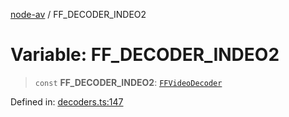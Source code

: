 [node-av](../globals.md) / FF\_DECODER\_INDEO2

# Variable: FF\_DECODER\_INDEO2

> `const` **FF\_DECODER\_INDEO2**: [`FFVideoDecoder`](../type-aliases/FFVideoDecoder.md)

Defined in: [decoders.ts:147](https://github.com/seydx/av/blob/f8631fc881b394300b1479f511d55cf1c370a87f/src/constants/decoders.ts#L147)
